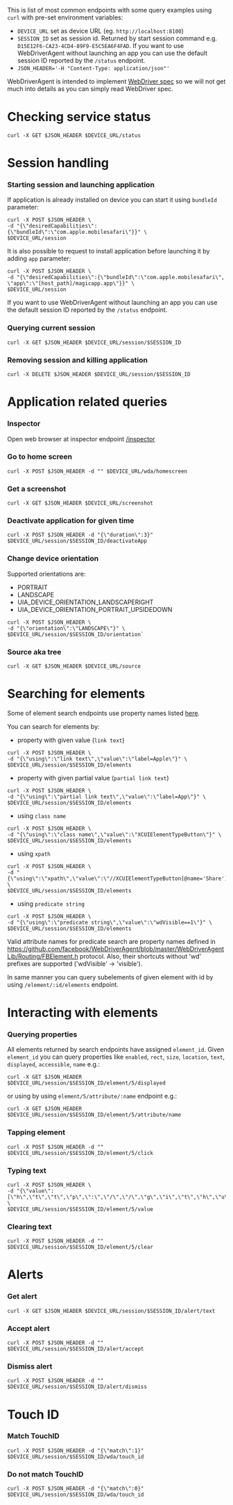 This is list of most common endpoints with some query examples using `curl` with pre-set environment variables:
* `DEVICE_URL` set as device URL (eg. `http://localhost:8100`)
* `SESSION_ID` set as session id. Returned by start session command e.g. `D15E12F6-CA23-4CD4-89F9-E5C5EA6F4FAD`. If you want to use WebDriverAgent without launching an app you can use the default session ID reported by the `/status` endpoint.
* `JSON_HEADER='-H "Content-Type: application/json"'`

WebDriverAgent is intended to implement [WebDriver spec](https://w3c.github.io/webdriver/webdriver-spec.html) so we will not get much into details as you can simply read WebDriver spec.

# Checking service status
```
curl -X GET $JSON_HEADER $DEVICE_URL/status
```

# Session handling
### Starting session and launching application
If application is already installed on device you can start it using `bundleId` parameter:
```
curl -X POST $JSON_HEADER \
-d "{\"desiredCapabilities\":{\"bundleId\":\"com.apple.mobilesafari\"}}" \
$DEVICE_URL/session
```
It is also possible to request to install application before launching it by adding `app` parameter:
```
curl -X POST $JSON_HEADER \
-d "{\"desiredCapabilities\":{\"bundleId\":\"com.apple.mobilesafari\", \"app\":\"[host_path]/magicapp.app\"}}" \
$DEVICE_URL/session
```

If you want to use WebDriverAgent without launching an app you can use the default session ID reported by the `/status` endpoint.

### Querying current session
`curl -X GET $JSON_HEADER $DEVICE_URL/session/$SESSION_ID`
### Removing session and killing application
`curl -X DELETE $JSON_HEADER $DEVICE_URL/session/$SESSION_ID`

# Application related queries
### Inspector
Open web browser at inspector endpoint [/inspector](http://localhost:8100/inspector)
### Go to home screen
`curl -X POST $JSON_HEADER -d "" $DEVICE_URL/wda/homescreen`
### Get a screenshot
`curl -X GET $JSON_HEADER $DEVICE_URL/screenshot`
### Deactivate application for given time
`curl -X POST $JSON_HEADER -d "{\"duration\":3}" $DEVICE_URL/session/$SESSION_ID/deactivateApp`
### Change device orientation
Supported orientations are:
- PORTRAIT
- LANDSCAPE
- UIA_DEVICE_ORIENTATION_LANDSCAPERIGHT
- UIA_DEVICE_ORIENTATION_PORTRAIT_UPSIDEDOWN
```
curl -X POST $JSON_HEADER \
-d "{\"orientation\":\"LANDSCAPE\"}" \
$DEVICE_URL/session/$SESSION_ID/orientation`
```
### Source aka tree 
`curl -X GET $JSON_HEADER $DEVICE_URL/source`

# Searching for elements
Some of element search endpoints use property names listed [here](https://github.com/facebook/WebDriverAgent/wiki/Queries#querying-properties).

You can search for elements by:
* property with given value (`link text`)
```
curl -X POST $JSON_HEADER \
-d "{\"using\":\"link text\",\"value\":\"label=Apple\"}" \
$DEVICE_URL/session/$SESSION_ID/elements
```

* property with given partial value (`partial link text`)
```
curl -X POST $JSON_HEADER \
-d "{\"using\":\"partial link text\",\"value\":\"label=App\"}" \
$DEVICE_URL/session/$SESSION_ID/elements
```

* using `class name`
```
curl -X POST $JSON_HEADER \
-d "{\"using\":\"class name\",\"value\":\"XCUIElementTypeButton\"}" \
$DEVICE_URL/session/$SESSION_ID/elements
```

* using `xpath`
```
curl -X POST $JSON_HEADER \
-d "{\"using\":\"xpath\",\"value\":\"//XCUIElementTypeButton[@name='Share']\"}" \
$DEVICE_URL/session/$SESSION_ID/elements
```

* using `predicate string`
```
curl -X POST $JSON_HEADER \
-d "{\"using\":\"predicate string\",\"value\":\"wdVisible==1\"}" \
$DEVICE_URL/session/$SESSION_ID/elements
```

Valid attribute names for predicate search are property names defined in https://github.com/facebook/WebDriverAgent/blob/master/WebDriverAgentLib/Routing/FBElement.h protocol. Also, their shortcuts without 'wd' prefixes are supported ('wdVisible' -> 'visible').

In same manner you can query subelements of given element with id by using `/element/:id/elements` endpoint.

# Interacting with elements
### Querying properties
All elements returned by search endpoints have assigned `element_id`. Given `element_id` you can query properties like `enabled`, `rect`, `size`, `location`, `text`, `displayed`, `accessible`, `name` e.g.:

`curl -X GET $JSON_HEADER $DEVICE_URL/session/$SESSION_ID/element/5/displayed`

or using by using `element/5/attribute/:name` endpoint e.g.:

`curl -X GET $JSON_HEADER $DEVICE_URL/session/$SESSION_ID/element/5/attribute/name`

### Tapping element
```
curl -X POST $JSON_HEADER -d "" $DEVICE_URL/session/$SESSION_ID/element/5/click
```
### Typing text
```
curl -X POST $JSON_HEADER \
-d "{\"value\":[\"h\",\"t\",\"t\",\"p\",\":\",\"/\",\"/\",\"g\",\"i\",\"t\",\"h\",\"u\",\"b\",\".\",\"c\",\"o\",\"m\",\"\\n\"]}" \
$DEVICE_URL/session/$SESSION_ID/element/5/value
```
### Clearing text
```
curl -X POST $JSON_HEADER -d "" $DEVICE_URL/session/$SESSION_ID/element/5/clear
```

# Alerts
### Get alert
`curl -X GET $JSON_HEADER $DEVICE_URL/session/$SESSION_ID/alert/text`
### Accept alert
`curl -X POST $JSON_HEADER -d "" $DEVICE_URL/session/$SESSION_ID/alert/accept`
### Dismiss alert
`curl -X POST $JSON_HEADER -d "" $DEVICE_URL/session/$SESSION_ID/alert/dismiss`

# Touch ID
### Match TouchID
`curl -X POST $JSON_HEADER -d "{\"match\":1}" $DEVICE_URL/session/$SESSION_ID/wda/touch_id`
### Do not match TouchID
`curl -X POST $JSON_HEADER -d "{\"match\":0}" $DEVICE_URL/session/$SESSION_ID/wda/touch_id`